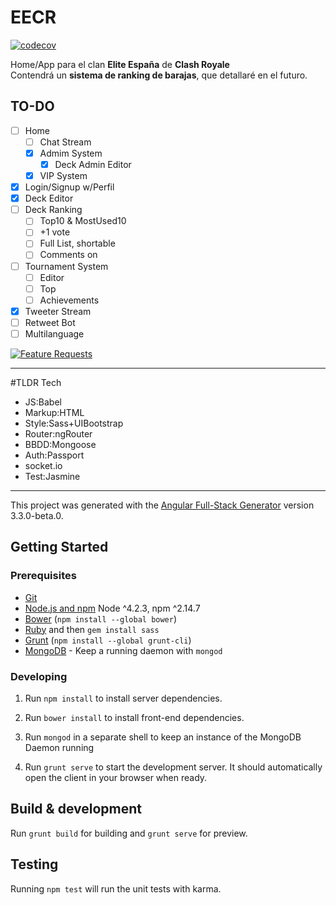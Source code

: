 # EECR  
[![codecov](https://codecov.io/gh/arkdelkaos/EECR/branch/master/graph/badge.svg)](https://codecov.io/gh/arkdelkaos/EECR)

Home/App para el clan **Elite España** de **Clash Royale**  
Contendrá un **sistema de ranking de barajas**, que detallaré en el futuro.  

## TO-DO
- [ ] Home  
  - [ ] Chat Stream  
  - [x] Admim System  
    - [x] Deck Admin Editor
  - [x] VIP System  
- [x] Login/Signup w/Perfil  
- [x] Deck Editor  
- [ ] Deck Ranking  
  - [ ] Top10 & MostUsed10  
  - [ ] +1 vote  
  - [ ] Full List, shortable  
  - [ ] Comments on
- [ ] Tournament System  
  - [ ] Editor
  - [ ] Top  
  - [ ] Achievements
- [x] Tweeter Stream  
- [ ] Retweet Bot  
- [ ] Multilanguage  

[![Feature Requests](http://feathub.com/arkdelkaos/EECR?format=svg)](http://feathub.com/arkdelkaos/EECR)

____
#TLDR Tech  
- JS:Babel
- Markup:HTML  
- Style:Sass+UIBootstrap  
- Router:ngRouter  
- BBDD:Mongoose  
- Auth:Passport  
- socket.io  
- Test:Jasmine  
____

This project was generated with the [Angular Full-Stack Generator](https://github.com/DaftMonk/generator-angular-fullstack) version 3.3.0-beta.0.

## Getting Started

### Prerequisites

- [Git](https://git-scm.com/)
- [Node.js and npm](nodejs.org) Node ^4.2.3, npm ^2.14.7
- [Bower](bower.io) (`npm install --global bower`)
- [Ruby](https://www.ruby-lang.org) and then `gem install sass`
- [Grunt](http://gruntjs.com/) (`npm install --global grunt-cli`)
- [MongoDB](https://www.mongodb.org/) - Keep a running daemon with `mongod`

### Developing

1. Run `npm install` to install server dependencies.

2. Run `bower install` to install front-end dependencies.

3. Run `mongod` in a separate shell to keep an instance of the MongoDB Daemon running

4. Run `grunt serve` to start the development server. It should automatically open the client in your browser when ready.

## Build & development

Run `grunt build` for building and `grunt serve` for preview.

## Testing

Running `npm test` will run the unit tests with karma.
